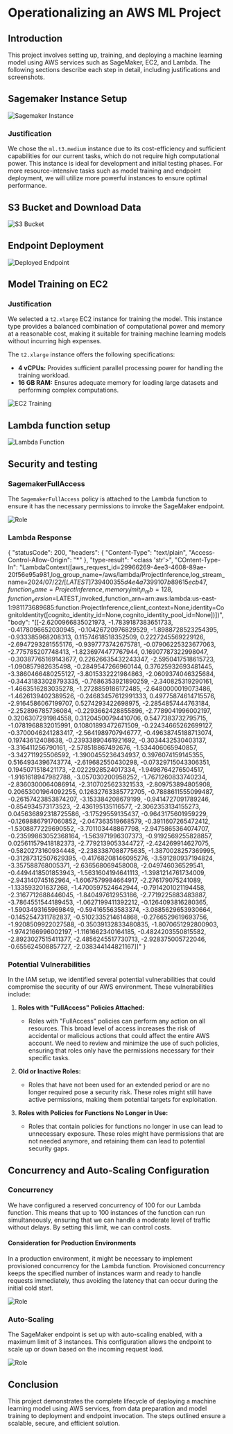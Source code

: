# Operationalizing an AWS ML Project

## Introduction

This project involves setting up, training, and deploying a machine learning model using AWS services such as SageMaker, EC2, and Lambda. The following sections describe each step in detail, including justifications and screenshots.

## Sagemaker Instance Setup

![Sagemaker Instance](img/notebook-instance.png)

### Justification
We chose the `ml.t3.medium` instance due to its cost-efficiency and sufficient capabilities for our current tasks, which do not require high computational power. This instance is ideal for development and initial testing phases. For more resource-intensive tasks such as model training and endpoint deployment, we will utilize more powerful instances to ensure optimal performance.

## S3 Bucket and Download Data

![S3 Bucket](img/s3-bucket.png)

## Endpoint Deployment

![Deployed Endpoint](img/inference-endpoint.png)


## Model Training on EC2

### Justification
We selected a `t2.xlarge` EC2 instance for training the model. This instance type provides a balanced combination of computational power and memory at a reasonable cost, making it suitable for training machine learning models without incurring high expenses.

The `t2.xlarge` instance offers the following specifications:
- **4 vCPUs:** Provides sufficient parallel processing power for handling the training workload.
- **16 GB RAM:** Ensures adequate memory for loading large datasets and performing complex computations.

![EC2 Training](img/ec2-training.png)


## Lambda function setup

![Lambda Function](img/LambdaFunction.png)

## Security and testing

### SagemakerFullAccess
The `SagemakerFullAccess` policy is attached to the Lambda function to ensure it has the necessary permissions to invoke the SageMaker endpoint.

![Role](img/IAM.png)

### Lambda Response

{
  "statusCode": 200,
  "headers": {
    "Content-Type": "text/plain",
    "Access-Control-Allow-Origin": "*"
  },
  "type-result": "<class 'str'>",
  "COntent-Type-In": "LambdaContext([aws_request_id=29966269-4ee3-4608-89ae-20f56e95a981,log_group_name=/aws/lambda/ProjectInference,log_stream_name=2024/07/22/[$LATEST]739400355d4e4a7399107b89615ecb47,function_name=ProjectInference,memory_limit_in_mb=128,function_version=$LATEST,invoked_function_arn=arn:aws:lambda:us-east-1:981173689685:function:ProjectInference,client_context=None,identity=CognitoIdentity([cognito_identity_id=None,cognito_identity_pool_id=None])])",
  "body": "[[-2.6200966835021973, -1.7839187383651733, -0.4178096652030945, -0.10426720976829529, -1.8988728523254395, -0.933385968208313, 0.11574618518352509, 0.2227245569229126, -2.6947293281555176, -0.9397773742675781, -0.07906225323677063, -2.775785207748413, -1.8236974477767944, 0.16907787322998047, -0.30387765169143677, 0.22626635432243347, -2.5950417518615723, -1.090857982635498, -0.2849547266960144, 0.37625932693481445, -3.3860466480255127, -3.8015332221984863, -2.0609374046325684, -0.34431833028793335, -0.7686353921890259, -2.340825319290161, -1.4663516283035278, -1.2728859186172485, -2.6480000019073486, -1.4626139402389526, -0.24683457612991333, 0.49775874614715576, -2.9164586067199707, 0.5274293422698975, -2.2854857444763184, -2.252896785736084, -0.2293662428855896, -2.7789041996002197, 0.3206307291984558, 0.31204500794410706, 0.5477383732795715, -1.0781968832015991, 0.10801893472671509, -0.22434665262699127, -0.3700046241283417, -2.5641989707946777, -0.49638745188713074, 0.19743612408638, -0.23933890461921692, -0.3034432530403137, -3.316411256790161, -2.578518867492676, -1.534406065940857, -3.342711925506592, -1.3900455236434937, 0.3976074159145355, 0.5164934396743774, -2.619682550430298, -0.07329715043306351, 0.1945071518421173, -2.0222928524017334, -1.9498764276504517, -1.9161618947982788, -3.057030200958252, -1.7671260833740234, -2.8360300064086914, -2.3107025623321533, -2.809753894805908, 0.20653001964092255, 0.12632763385772705, -0.7888611555099487, -0.26157423853874207, -3.153384208679199, -0.9414727091789246, -0.854934573173523, -2.436195135116577, -2.3062353134155273, 0.045636892318725586, -3.17529559135437, -0.9643175601959229, -0.12698867917060852, -2.047363519668579, -0.3911607265472412, -1.5308877229690552, -3.701103448867798, -2.9475865364074707, -0.23599863052368164, -1.563971996307373, -0.9192569255828857, 0.025611579418182373, -2.7792139053344727, -2.424269914627075, -0.5820273160934448, -2.2383387088775635, -1.3870028257369995, -0.31287312507629395, -0.41768208146095276, -3.591280937194824, -3.357588768005371, -2.636568069458008, -2.049746036529541, -0.4494418501853943, -1.5631604194641113, -1.3981214761734009, -2.943140745162964, -1.6067579984664917, -2.276179075241089, -1.133593201637268, -1.4700597524642944, -0.7914201021194458, -2.3167712688446045, -1.840497612953186, -2.7719225883483887, -3.7864551544189453, -1.0627199411392212, -0.1264093816280365, -1.5903493165969849, -0.594165563583374, -3.0885629653930664, -0.1452547311782837, -0.5102335214614868, -0.2766529619693756, -1.9208509922027588, -0.35039132833480835, -1.8070651292800903, -1.9742166996002197, -1.1161662340164185, -0.4824203550815582, -2.8923027515411377, -2.4856245517730713, -2.928375005722046, -0.655624508857727, -2.038344144821167]]"
}

### Potential Vulnerabilities

In the IAM setup, we identified several potential vulnerabilities that could compromise the security of our AWS environment. These vulnerabilities include:

1. **Roles with "FullAccess" Policies Attached:**
   - Roles with "FullAccess" policies can perform any action on all resources. This broad level of access increases the risk of accidental or malicious actions that could affect the entire AWS account. We need to review and minimize the use of such policies, ensuring that roles only have the permissions necessary for their specific tasks.

2. **Old or Inactive Roles:**
   - Roles that have not been used for an extended period or are no longer required pose a security risk. These roles might still have active permissions, making them potential targets for exploitation.

3. **Roles with Policies for Functions No Longer in Use:**
   - Roles that contain policies for functions no longer in use can lead to unnecessary exposure. These roles might have permissions that are not needed anymore, and retaining them can lead to potential security gaps. 

## Concurrency and Auto-Scaling Configuration

### Concurrency

We have configured a reserved concurrency of 100 for our Lambda function. This means that up to 100 instances of the function can run simultaneously, ensuring that we can handle a moderate level of traffic without delays. By setting this limit, we can control costs.

#### Consideration for Production Environments
In a production environment, it might be necessary to implement provisioned concurrency for the Lambda function. Provisioned concurrency keeps the specified number of instances warm and ready to handle requests immediately, thus avoiding the latency that can occur during the initial cold start. 

![Role](img/concurrency.png)

### Auto-Scaling

The SageMaker endpoint is set up with auto-scaling enabled, with a maximum limit of 3 instances. This configuration allows the endpoint to scale up or down based on the incoming request load.

![Role](img/autoscaling.png)

## Conclusion

This project demonstrates the complete lifecycle of deploying a machine learning model using AWS services, from data preparation and model training to deployment and endpoint invocation. The steps outlined ensure a scalable, secure, and efficient solution.

